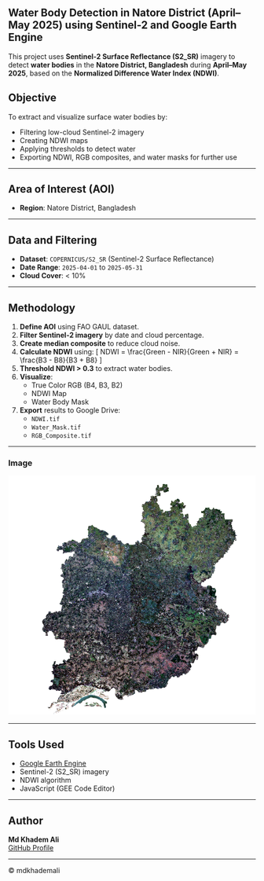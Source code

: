 ## Water Body Detection in Natore District (April–May 2025) using Sentinel-2 and Google Earth Engine

This project uses **Sentinel-2 Surface Reflectance (S2_SR)** imagery to detect **water bodies** in the **Natore District, Bangladesh** during **April–May 2025**, based on the **Normalized Difference Water Index (NDWI)**.

## Objective
To extract and visualize surface water bodies by:
- Filtering low-cloud Sentinel-2 imagery
- Creating NDWI maps
- Applying thresholds to detect water
- Exporting NDWI, RGB composites, and water masks for further use

---

## Area of Interest (AOI)

- **Region**: Natore District, Bangladesh

---

## Data and Filtering

- **Dataset**: `COPERNICUS/S2_SR` (Sentinel-2 Surface Reflectance)
- **Date Range**: `2025-04-01` to `2025-05-31`
- **Cloud Cover**: < 10%

---

## Methodology

1. **Define AOI** using FAO GAUL dataset.
2. **Filter Sentinel-2 imagery** by date and cloud percentage.
3. **Create median composite** to reduce cloud noise.
4. **Calculate NDWI** using:
   \[
   NDWI = \frac{Green - NIR}{Green + NIR} = \frac{B3 - B8}{B3 + B8}
   \]
5. **Threshold NDWI > 0.3** to extract water bodies.
6. **Visualize**:
   - True Color RGB (B4, B3, B2)
   - NDWI Map
   - Water Body Mask
7. **Export** results to Google Drive:
   - `NDWI.tif`
   - `Water_Mask.tif`
   - `RGB_Composite.tif`

---

### Image
![Image](image/outputimage.png)

---

## Tools Used

- [Google Earth Engine](https://earthengine.google.com/)
- Sentinel-2 (S2_SR) imagery
- NDWI algorithm
- JavaScript (GEE Code Editor)

---

## Author

**Md Khadem Ali**  
[GitHub Profile](https://github.com/mdkhademali)

---

© mdkhademali